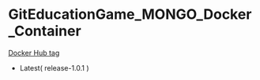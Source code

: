 # GitEducationGame_MONGO_Docker_Container

[Docker Hub tag](https://hub.docker.com/r/fcumselab/progedu-mongo/tags)

* Latest( release-1.0.1 )

